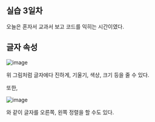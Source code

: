 ## 실습 3일차
 오늘은 혼자서 교과서 보고 코드를 익히는 시간이였다.


## 글자 속성

![image](https://github.com/user-attachments/assets/897c6d66-9a18-48e4-8e36-307acf5676f0)

위 그림처럼 글자에다 진하게, 기울기, 색상, 크기 등을 줄 수 있다.

또한, 

![image](https://github.com/user-attachments/assets/447c754b-2be6-4e4e-b57f-36454086b6b2)

와 같이 글자를 오른쪽, 왼쪽 정렬을 할 수도 있다.

